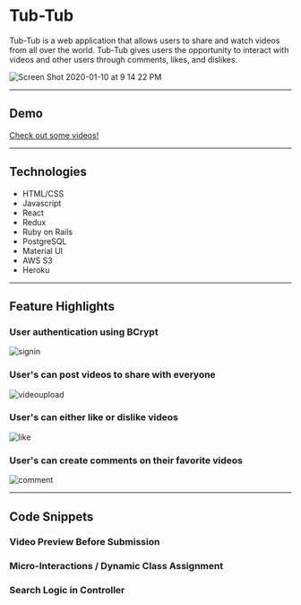 # Tub-Tub

Tub-Tub is a web application that allows users to share and watch videos from all over the world. Tub-Tub gives users the opportunity to interact with videos and other users through comments, likes, and dislikes. 

![Screen Shot 2020-01-10 at 9 14 22 PM](https://user-images.githubusercontent.com/43099538/72199247-3b661400-33ee-11ea-9a87-76bc357fe452.png)

---

## Demo

[Check out some videos!](https://tub-tub.herokuapp.com/#/)

---

## Technologies
  + HTML/CSS
  + Javascript
  + React
  + Redux
  + Ruby on Rails
  + PostgreSQL
  + Material UI
  + AWS S3
  + Heroku
  
 ---
 
 ## Feature Highlights
 
### User authentication using BCrypt

![signin](https://user-images.githubusercontent.com/43099538/72199169-17ee9980-33ed-11ea-84f5-f69473a79cf6.gif)

### User's can post videos to share with everyone

![videoupload](https://user-images.githubusercontent.com/43099538/72199170-191fc680-33ed-11ea-982b-b38119b9829f.gif)

### User's can either like or dislike videos

![like](https://user-images.githubusercontent.com/43099538/72199175-1e7d1100-33ed-11ea-8ddf-86012ab0ab5d.gif)

### User's can create comments on their favorite videos

![comment](https://user-images.githubusercontent.com/43099538/72199176-21780180-33ed-11ea-8a0d-8ef4c8e5f308.gif)

---

## Code Snippets

### Video Preview Before Submission

### Micro-Interactions / Dynamic Class Assignment

### Search Logic in Controller



 
